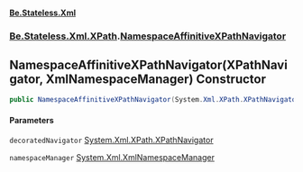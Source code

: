 #### [Be.Stateless.Xml](README.md 'README')
### [Be.Stateless.Xml.XPath](Be.Stateless.Xml.XPath.md 'Be.Stateless.Xml.XPath').[NamespaceAffinitiveXPathNavigator](NamespaceAffinitiveXPathNavigator.md 'Be.Stateless.Xml.XPath.NamespaceAffinitiveXPathNavigator')

## NamespaceAffinitiveXPathNavigator(XPathNavigator, XmlNamespaceManager) Constructor

```csharp
public NamespaceAffinitiveXPathNavigator(System.Xml.XPath.XPathNavigator decoratedNavigator, System.Xml.XmlNamespaceManager namespaceManager);
```
#### Parameters

<a name='Be.Stateless.Xml.XPath.NamespaceAffinitiveXPathNavigator.NamespaceAffinitiveXPathNavigator(System.Xml.XPath.XPathNavigator,System.Xml.XmlNamespaceManager).decoratedNavigator'></a>

`decoratedNavigator` [System.Xml.XPath.XPathNavigator](https://docs.microsoft.com/en-us/dotnet/api/System.Xml.XPath.XPathNavigator 'System.Xml.XPath.XPathNavigator')

<a name='Be.Stateless.Xml.XPath.NamespaceAffinitiveXPathNavigator.NamespaceAffinitiveXPathNavigator(System.Xml.XPath.XPathNavigator,System.Xml.XmlNamespaceManager).namespaceManager'></a>

`namespaceManager` [System.Xml.XmlNamespaceManager](https://docs.microsoft.com/en-us/dotnet/api/System.Xml.XmlNamespaceManager 'System.Xml.XmlNamespaceManager')